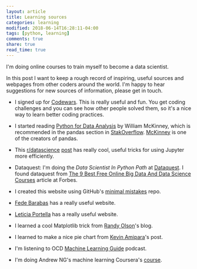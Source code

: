 ```yaml
---
layout: article
title: Learning sources
categories: learning
modified: 2018-06-14T16:28:11-04:00
tags: [python, learning]
comments: true
share: true
read_time: true
---
```



I'm doing online courses to train myself to become a data scientist.

In this post I want to keep a rough record of inspiring, useful sources and webpages from other coders around the world. I'm happy to hear suggestions for new sources of information, please get in touch.

- I signed up for [Codewars](https://www.codewars.com/). This is really useful and fun. You get coding challenges and you can see how other people solved them, so it's a nice way to learn better coding practices.

- I started reading [Python for Data Analysis](http://shop.oreilly.com/product/0636920023784.do) by William McKinney, which is recommended in the pandas section in [StakOverflow](https://stackoverflow.com/tags/pandas/info). [McKinney](https://twitter.com/wesmckinn) is one of the creators of pandas.

- This [r/datascience](https://www.reddit.com/r/datascience/) [post](https://www.reddit.com/r/datascience/comments/7a6ilh/whats_your_best_jupyter_notebook_tips_and_tricks/) has really cool, useful tricks for using Jupyter more efficiently.

- Dataquest: I'm doing the *Data Scientist In Python Path* at [Dataquest](https://www.dataquest.io/dashboard). I found dataquest from [The 9 Best Free Online Big Data And Data Science Courses](https://www.forbes.com/sites/bernardmarr/2017/06/06/the-9-best-free-online-big-data-and-data-science-courses/#63c6c8ab43cd) article at Forbes.

- I created this website using GitHub's [minimal mistakes](https://github.com/mmistakes/minimal-mistakes) repo.

- [Fede Barabas](https://fedebarabas.github.io/) has a really useful website.

- [Leticia Portella](http://leportella.com/) has a really useful website.

- I learned a cool Matplotlib trick from [Randy Olson](http://www.randalolson.com/2014/06/28/how-to-make-beautiful-data-visualizations-in-python-with-matplotlib/)'s blog.

- I learned to make a nice pie chart from [Kevin Amipara](https://medium.com/@kvnamipara/a-better-visualisation-of-pie-charts-by-matplotlib-935b7667d77f)'s post.

- I'm listening to OCD [Machine Learning Guide](http://ocdevel.com/mlg) podcast.

- I'm doing Andrew NG's machine learning Coursera's [course](https://www.coursera.org/learn/machine-learning).
